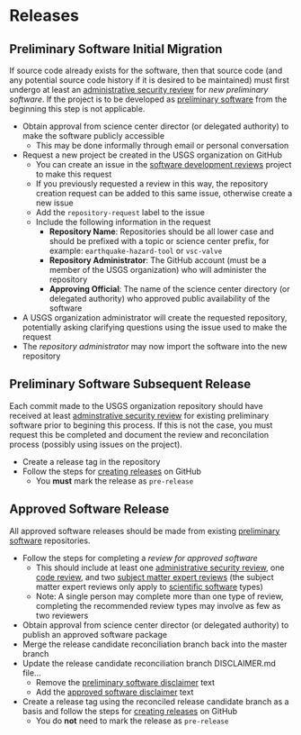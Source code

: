 Releases
========


Preliminary Software Initial Migration
--------------------------------------

If source code already exists for the software, then that source code (and
any potential source code history if it is desired to be maintained) must first
undergo at least an [administrative security review][1] for
_new preliminary software_. If the project is to be developed as
[preliminary software][2] from the beginning this step is not applicable.

 - Obtain approval from science center director (or delegated authority) to
   make the software publicly accessible
   - This may be done informally through email or personal conversation
 - Request a new project be created in the USGS organization on GitHub
   - You can create an issue in the [software development reviews][3]
     project to make this request
   - If you previously requested a review in this way, the repository creation
     request can be added to this same issue, otherwise create a new issue
   - Add the `repository-request` label to the issue
   - Include the following information in the request
     - **Repository Name**: Repositories should be all lower case and should be
       prefixed with a topic or science center prefix, for example:
       `earthquake-hazard-tool` or `vsc-valve`
     - **Repository Administrator**: The GitHub account (must be a member of
       the USGS organization) who will administer the repository
     - **Approving Official**: The name of the science center directory (or
       delegated authority) who approved public availability of the software
  - A USGS organization administrator will create the requested repository,
    potentially asking clarifying questions using the issue used to make the
    request
  - The _repository administrator_ may now import the software into the new
    repository


Preliminary Software Subsequent Release
---------------------------------------

Each commit made to the USGS organization repository should have received
at least [adminstrative security review][1] for existing preliminary software
prior to begining this process. If this is not the case, you must request
this be completed and document the review and reconcilation process (possibly
using issues on the project).

 - Create a release tag in the repository
 - Follow the steps for [creating releases][4] on GitHub
   - You **must** mark the release as `pre-release`


Approved Software Release
-------------------------

All approved software releases should be made from existing
[preliminary software][2] repositories.

 - Follow the steps for completing a _review for approved software_
   - This should include at least one [administrative security review][1],
     one [code review][5], and two [subject matter expert reviews][6] (the
     subject matter expert reviews only apply to [scientific software][7]
     types)
   - Note: A single person may complete more than one type of review,
     completing the recommended review types may involve as few as two
     reviewers
 - Obtain approval from science center director (or delegated authority) to
   publish an approved software package
 - Merge the release candidate reconciliation branch back into the master
   branch
 - Update the release candidate reconciliation branch DISCLAIMER.md file...
   - Remove the [preliminary software disclaimer][8] text
   - Add the [approved software disclaimer][9] text
 - Create a release tag using the reconciled release candidate branch as a
   basis and follow the steps for [creating releases][4] on GitHub
   - You do **not** need to mark the release as `pre-release`



[1]: ./reviews.md#administrative-security-review
[2]: ./stages.md#preliminary-software
[3]: https://code.usgs.gov/software-release/reviews/issues/new
[4]: https://help.github.com/articles/creating-releases/
[5]: ./reviews.md#code-review
[6]: ./reviews.md#subject-matter-expert-review
[7]: ./types.md#scientific-software
[8]: https://www2.usgs.gov/fsp/fsp_disclaimers.asp#11
[9]: https://www2.usgs.gov/fsp/fsp_disclaimers.asp#5
